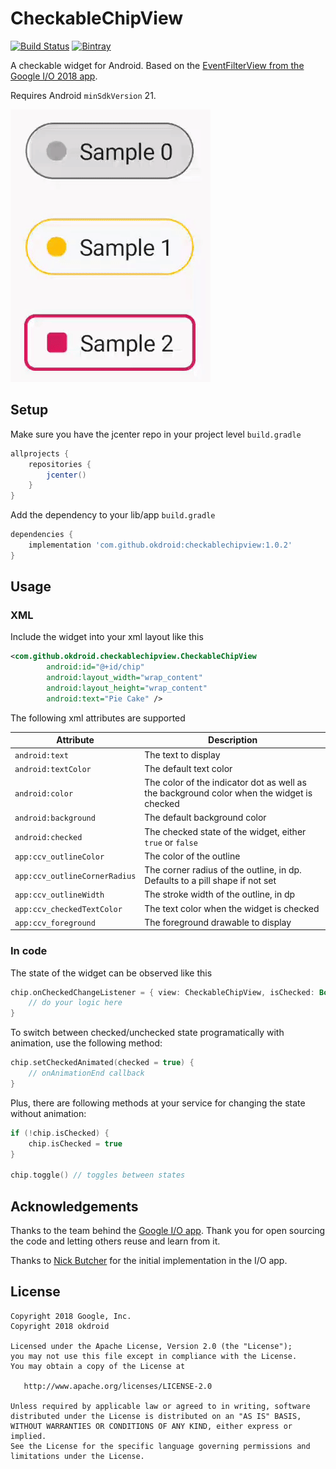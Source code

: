

# CheckableChipView

[![Build Status](https://travis-ci.org/okdroid/checkable-chip-view.svg?branch=master)](https://travis-ci.org/okdroid/checkable-chip-view) [![Bintray](https://api.bintray.com/packages/markushi/maven/checkablechipview/images/download.svg)](https://bintray.com/markushi/maven/checkablechipview/_latestVersion)

A checkable widget for Android. Based on the [EventFilterView from the Google I/O 2018 app](https://github.com/google/iosched/blob/2696fc7e06826ba2db72de243f0d63f83f4a29b5/mobile/src/main/java/com/google/samples/apps/iosched/ui/schedule/filters/EventFilterView.kt). 

Requires Android `minSdkVersion` 21.

![](demo.gif)

## Setup
Make sure you have the jcenter repo in your project level `build.gradle`  
```gradle
allprojects {
    repositories {
        jcenter()
    }
}
```

Add the dependency to your lib/app `build.gradle`  
```gradle
dependencies {
    implementation 'com.github.okdroid:checkablechipview:1.0.2'
}
```

## Usage

### XML
Include the widget into your xml layout like this
```xml
<com.github.okdroid.checkablechipview.CheckableChipView
        android:id="@+id/chip"
        android:layout_width="wrap_content"
        android:layout_height="wrap_content"
        android:text="Pie Cake" />
```

The following xml attributes are supported

| Attribute                     | Description                                                  |
| ----------------------------- | ------------------------------------------------------------ |
| `android:text`                | The text to display                                          |
| `android:textColor`           | The default text color                                       |
| `android:color`               | The color of the indicator dot as well as the background color when the widget is checked |
| `android:background`          | The default background color                                 |
| `android:checked`             | The checked state of the widget, either `true` or `false`    |
| `app:ccv_outlineColor`        | The color of the outline                                     |
| `app:ccv_outlineCornerRadius` | The corner radius of the outline, in dp. Defaults to a pill shape if not set |
| `app:ccv_outlineWidth`        | The stroke width of the outline, in dp                       |
| `app:ccv_checkedTextColor`    | The text color when the widget is checked                    |
| `app:ccv_foreground`          | The foreground drawable to display                           |

### In code
The state of the widget can be observed like this
```kotlin
chip.onCheckedChangeListener = { view: CheckableChipView, isChecked: Boolean ->
    // do your logic here
}
```

To switch between checked/unchecked state programatically with animation, use the following method:
```kotlin
chip.setCheckedAnimated(checked = true) {
    // onAnimationEnd callback
}
```

Plus, there are following methods at your service for changing the state without animation:
```kotlin
if (!chip.isChecked) {
    chip.isChecked = true
}

chip.toggle() // toggles between states
```

## Acknowledgements
Thanks to the team behind the [Google I/O app](https://github.com/google/iosched). Thank you for open sourcing the code and letting others reuse and learn from it.

Thanks to [Nick Butcher](https://github.com/nickbutcher) for the initial implementation in the I/O app.

## License
    Copyright 2018 Google, Inc.
    Copyright 2018 okdroid

    Licensed under the Apache License, Version 2.0 (the "License");
    you may not use this file except in compliance with the License.
    You may obtain a copy of the License at

       http://www.apache.org/licenses/LICENSE-2.0

    Unless required by applicable law or agreed to in writing, software
    distributed under the License is distributed on an "AS IS" BASIS,
    WITHOUT WARRANTIES OR CONDITIONS OF ANY KIND, either express or implied.
    See the License for the specific language governing permissions and
    limitations under the License.
